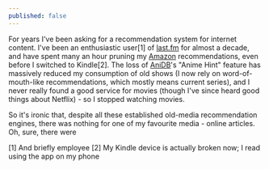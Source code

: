 ```yaml
---
published: false
---
```


For years I've been asking for a recommendation system for internet content. I've been an enthusiastic user[1] of [last.fm](http://last.fm) for almost a decade, and have spent many an hour pruning my [Amazon](http://amazon.co.uk) recommendations, even before I switched to Kindle[2]. The loss of [AniDB](http://anidb.net)'s "Anime Hint" feature has massively reduced my consumption of old shows (I now rely on word-of-mouth-like recommendations, which mostly means current series), and I never really found a good service for movies (though I've since heard good things about Netflix) - so I stopped watching movies.

So it's ironic that, despite all these established old-media recommendation engines, there was nothing for one of my favourite media - online articles. Oh, sure, there were 

[1] And briefly employee
[2] My Kindle device is actually broken now; I read using the app on my phone